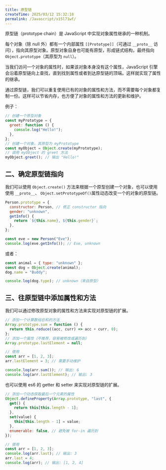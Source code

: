```yaml
---
title: 原型链
createTime: 2025/03/12 15:32:18
permalink: /Javascript/x15l71wf/
---
```


原型链（prototype chain）是 JavaScript 中实现对象属性继承的一种机制。

每个对象（除 null 外）都有一个内部属性 `[[Prototype]]`（可通过 `__proto__` 访问），指向其原型对象。原型对象自身也可能有原型，形成链式结构，最终指向 `Object.prototype`（其原型为 `null`）。

当我们访问一个对象的属性时，如果该对象本身没有这个属性，JavaScript 引擎会沿着原型链向上查找，直到找到属性或者到达原型链的顶端。这样就实现了属性的继承。

通过原型链，我们可以重复使用已有的对象的属性和方法，而不需要每个对象都复制一份。这样可以节省内存，也方便了对象的属性和方法的更新和维护。

例子：

```js
// 创建一个原型对象
const myPrototype = {
  greet: function () {
    console.log("Hello!");
  },
};
// 创建一个对象，其原型为 myPrototype
const myObject = Object.create(myPrototype);
// 调用 myObject 的 greet 方法
myObject.greet(); // 输出 "Hello!"
```

## 二、确定原型链指向

我们可以使用 `Object.create()` 方法来根据一个原型创建一个对象，也可以使用使用 `__proto__`、 `Object.setPrototypeOf()`属性动态改变一个的对象的原型链。

```js
Person.prototype = {
  constructor: Person, // 修正 constructor 指向
  gender: "unknown",
  getInfo() {
    return `${this.name}, ${this.gender}`;
  },
};

const eve = new Person("Eve");
console.log(eve.getInfo()); // Eve, unknown
```

或者：

```js
const animal = { type: "unknown" };
const dog = Object.create(animal);
dog.name = "Buddy";

console.log(dog.type); // unknown（来自原型）
```

## 三、往原型链中添加属性和方法

我们可以通过修改原型对象的属性和方法来实现对原型链的扩展。

```js
// 添加一个计算数组总和的方法
Array.prototype.sum = function () {
  return this.reduce((acc, curr) => acc + curr, 0);
};
// 添加一个属性（不推荐，容易被修改或遍历到）
Array.prototype.lastElement = null;

// 使用
const arr = [1, 2, 3];
arr.lastElement = 3; // 需要手动维护

console.log(arr.sum()); // 输出: 6
console.log(arr.lastElement); // 输出: 3
```

也可以使用 es6 的 getter 和 setter 来实现对原型链的扩展。

```js
// 添加一个动态获取最后一个元素的属性
Object.defineProperty(Array.prototype, "last", {
  get() {
    return this[this.length - 1];
  },
  set(value) {
    this[this.length - 1] = value;
  },
  enumerable: false, // 避免被 for-in 遍历到
});

// 使用
const arr = [1, 2, 3];
console.log(arr.last); // 输出: 3
arr.last = 4;
console.log(arr); // 输出: [1, 2, 4]
```
